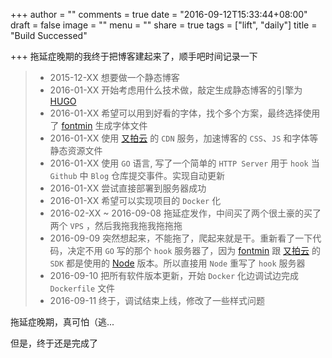 +++
author = ""
comments = true
date = "2016-09-12T15:33:44+08:00"
draft = false
image = ""
menu = ""
share = true
tags = ["lift", "daily"]
title = "Build Successed"

+++
拖延症晚期的我终于把博客建起来了，顺手吧时间记录一下

 
> * 2015-12-XX 想要做一个静态博客
> * 2016-01-XX 开始考虑用什么技术做，敲定生成静态博客的引擎为 [HUGO](http://gohugo.io)
> * 2016-01-XX 希望可以用到好看的字体，找个多个方案，最终选择使用了 [fontmin](http://ecomfe.github.io/fontmin/) 生成字体文件
> * 2016-01-XX 使用 [又拍云](https://www.upyun.com/index.html) 的 `CDN` 服务，加速博客的 `CSS`、`JS` 和字体等静态资源文件
> * 2016-01-XX 使用 `GO` 语言,  写了一个简单的 `HTTP Server` 用于 `hook` 当 `Github` 中 `Blog` 仓库提交事件。实现自动更新
> * 2016-01-XX 尝试直接部署到服务器成功
> * 2016-01-XX 希望可以实现项目的 `Docker` 化
> * 2016-02-XX ~ 2016-09-08 拖延症发作，中间买了两个很土豪的买了两个 `VPS` ，然后我拖我拖我拖拖拖
> * 2016-09-09 突然想起来，不能拖了，爬起来就是干。重新看了一下代码，决定不用 `GO` 写的那个 `hook` 服务器了，因为 [fontmin](http://ecomfe.github.io/fontmin/)  跟 
[又拍云](https://www.upyun.com/index.html) 的 `SDK` 都是使用的 [Node](https://nodejs.org) 版本。所以直接用 `Node` 重写了 `hook` 服务器
> * 2016-09-10 把所有软件版本更新，开始 `Docker` 化边调试边完成 `Dockerfile` 文件
> * 2016-09-11 终于，调试结束上线，修改了一些样式问题


拖延症晚期，真可怕（逃...  

但是，终于还是完成了 
